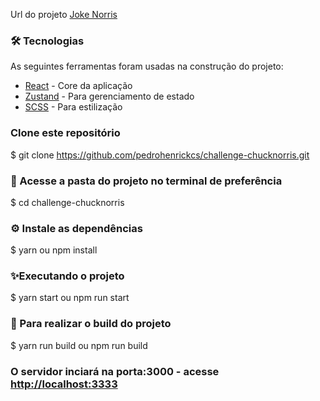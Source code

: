 Url do projeto [Joke Norris](https://pedrohenrickcs.github.io/challenge-chucknorris)

### 🛠 Tecnologias

As seguintes ferramentas foram usadas na construção do projeto:

- [React](https://pt-br.reactjs.org) - Core da aplicação
- [Zustand](https://github.com/pmndrs/zustand) - Para gerenciamento de estado
- [SCSS](https://sass-lang.com) - Para estilização

### Clone este repositório
$  git clone <https://github.com/pedrohenrickcs/challenge-chucknorris.git>

### 💢 Acesse a pasta do projeto no terminal de preferência
$ cd challenge-chucknorris

### ⚙ Instale as dependências
$ yarn ou npm install

### ✨Executando o projeto
$ yarn start ou npm run start

### 🎁 Para realizar o build do projeto
$ yarn run build ou npm run build

### O servidor inciará na porta:3000 - acesse <http://localhost:3333> 
